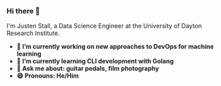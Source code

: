### Hi there 👋

I'm Justen Stall, a Data Science Engineer at the University of Dayton Research Institute.

- **🔭 I’m currently working on new approaches to DevOps for machine learning**
- **🌱 I’m currently learning CLI development with Golang**
- **💬 Ask me about: guitar pedals, film photography**
- **😄 Pronouns: He/Him**
